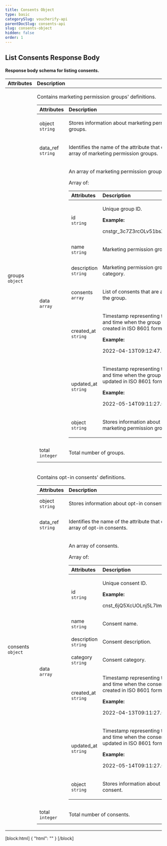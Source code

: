 ```yaml
---
title: Consents Object
type: basic
categorySlug: voucherify-api
parentDocSlug: consents-api
slug: consents-object
hidden: false
order: 1
---
```


## List Consents Response Body
#### Response body schema for listing consents.

| Attributes |  Description |
|:-----|:--------|
| groups</br>`object` | <p>Contains marketing permission groups' definitions.</p> <table><thead><tr><th style="text-align:left">Attributes</th><th style="text-align:left">Description</th></tr></thead><tbody><tr><td style="text-align:left">object</br><code>string</code></td><td style="text-align:left"><p>Stores information about marketing permission groups.</p></td></tr><tr><td style="text-align:left">data_ref</br><code>string</code></td><td style="text-align:left"><p>Identifies the name of the attribute that contains the array of marketing permission groups.</p></td></tr><tr><td style="text-align:left">data</br><code>array</code></td><td style="text-align:left"><p>An array of marketing permission groups.</p> Array of: <table><thead><tr><th style="text-align:left">Attributes</th><th style="text-align:left">Description</th></tr></thead><tbody><tr><td style="text-align:left">id</br><code>string</code></td><td style="text-align:left"><p>Unique group ID.</p> <strong>Example:</strong> <p>cnstgr_3c7Z3rcOLv51bsXlRtTZPYj8</p></td></tr><tr><td style="text-align:left">name</br><code>string</code></td><td style="text-align:left"><p>Marketing permission group name.</p></td></tr><tr><td style="text-align:left">description</br><code>string</code></td><td style="text-align:left"><p>Marketing permission group category.</p></td></tr><tr><td style="text-align:left">consents</br><code>array</code></td><td style="text-align:left"><p>List of consents that are assigned to the group.</p></td></tr><tr><td style="text-align:left">created_at</br><code>string</code></td><td style="text-align:left"><p>Timestamp representing the date and time when the group was created in ISO 8601 format.</p> <strong>Example:</strong> <p>2022-04-13T09:12:47.743Z</p></td></tr><tr><td style="text-align:left">updated_at</br><code>string</code></td><td style="text-align:left"><p>Timestamp representing the date and time when the group was updated in ISO 8601 format.</p> <strong>Example:</strong> <p>2022-05-14T09:11:27.037Z</p></td></tr><tr><td style="text-align:left">object</br><code>string</code></td><td style="text-align:left"><p>Stores information about a marketing permission group.</p></td></tr></tbody></table></td></tr><tr><td style="text-align:left">total</br><code>integer</code></td><td style="text-align:left"><p>Total number of groups.</p></td></tr></tbody></table> |
| consents</br>`object` | <p>Contains opt-in consents' definitions.</p> <table><thead><tr><th style="text-align:left">Attributes</th><th style="text-align:left">Description</th></tr></thead><tbody><tr><td style="text-align:left">object</br><code>string</code></td><td style="text-align:left"><p>Stores information about opt-in consents.</p></td></tr><tr><td style="text-align:left">data_ref</br><code>string</code></td><td style="text-align:left"><p>Identifies the name of the attribute that contains the array of opt-in consents.</p></td></tr><tr><td style="text-align:left">data</br><code>array</code></td><td style="text-align:left"><p>An array of consents.</p> Array of: <table><thead><tr><th style="text-align:left">Attributes</th><th style="text-align:left">Description</th></tr></thead><tbody><tr><td style="text-align:left">id</br><code>string</code></td><td style="text-align:left"><p>Unique consent ID.</p> <strong>Example:</strong> <p>cnst_6jQ5XcUOLnj5L7ImQAdBsJ1I</p></td></tr><tr><td style="text-align:left">name</br><code>string</code></td><td style="text-align:left"><p>Consent name.</p></td></tr><tr><td style="text-align:left">description</br><code>string</code></td><td style="text-align:left"><p>Consent description.</p></td></tr><tr><td style="text-align:left">category</br><code>string</code></td><td style="text-align:left"><p>Consent category.</p></td></tr><tr><td style="text-align:left">created_at</br><code>string</code></td><td style="text-align:left"><p>Timestamp representing the date and time when the consent was created in ISO 8601 format.</p> <strong>Example:</strong> <p>2022-04-13T09:11:27.037Z</p></td></tr><tr><td style="text-align:left">updated_at</br><code>string</code></td><td style="text-align:left"><p>Timestamp representing the date and time when the consent was updated in ISO 8601 format.</p> <strong>Example:</strong> <p>2022-05-14T09:11:27.037Z</p></td></tr><tr><td style="text-align:left">object</br><code>string</code></td><td style="text-align:left"><p>Stores information about an opt-in consent.</p></td></tr></tbody></table></td></tr><tr><td style="text-align:left">total</br><code>integer</code></td><td style="text-align:left"><p>Total number of consents.</p></td></tr></tbody></table> |

[block:html]
{
  "html": "<style>\n[title=\"Toggle library\"] { \n  display: none; }\n.LanguagePicker-divider { \n  display: none; }\n.Playground-section3VTXuaYZivJK > .APISectionHeader3LN_-QIR0m7x {\n  display: none; }\n.LanguagePicker-languages1qVVo_v6AlP9 {\n  display: none; }\n.headline-container-article-info2GaOf2jMpV0r {\n  display: none; }\n.APISectionHeader3LN_-QIR0m7x {\n  display: none; }\n.APIResponseSchemaPicker-label3XMQ9E-slNcS {\n  display: none; }\n.PlaygroundC7DInM9NFvBg {\n  display: none; }\n.Modal-Header3VPrQs3MUWWd {\n  display: none; }\n.rm-ReferenceMain .rm-Article {\n  max-width: 2000px; }\n</style>"
}
[/block]
